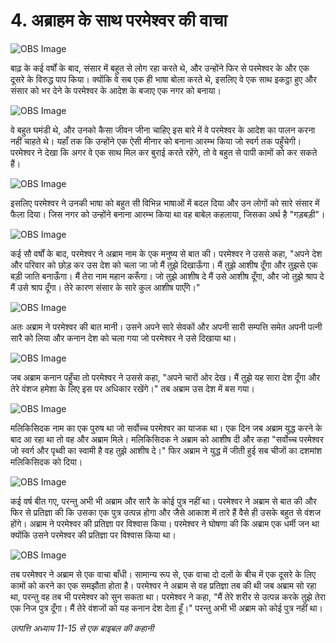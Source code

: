 # 4. अब्राहम के साथ परमेश्वर की वाचा

![OBS Image](https://cdn.door43.org/obs/jpg/360px/obs-en-04-01.jpg)

बाढ़ के कई वर्षों के बाद, संसार में बहुत से लोग रहा करते थे, और उन्होंने फिर से परमेश्वर के और एक दूसरे के विरुद्ध पाप किया। क्योंकि वे सब एक ही भाषा बोला करते थे, इसलिए वे एक साथ इकट्ठा हुए और संसार को भर देने के परमेश्वर के आदेश के बजाए एक नगर को बनाया।

![OBS Image](https://cdn.door43.org/obs/jpg/360px/obs-en-04-02.jpg)

वे बहुत घमंडी थे, और उनको कैसा जीवन जीना चाहिए इस बारे में वे परमेश्वर के आदेश का पालन करना नहीं चाहते थे। यहाँ तक कि उन्होंने एक ऐसी मीनार को बनाना आरम्भ किया जो स्वर्ग तक पहुँचेगी। परमेश्वर ने देखा कि अगर वे एक साथ मिल कर बुराई करते रहेंगे, तो वे बहुत से पापी कामों को कर सकते हैं।

![OBS Image](https://cdn.door43.org/obs/jpg/360px/obs-en-04-03.jpg)

इसलिए परमेश्वर ने उनकी भाषा को बहुत सी विभिन्न भाषाओं में बदल दिया और उन लोगों को सारे संसार में फैला दिया। जिस नगर को उन्होंने बनाना आरम्भ किया था वह बाबेल कहलाया, जिसका अर्थ है "गड़बड़ी"।

![OBS Image](https://cdn.door43.org/obs/jpg/360px/obs-en-04-04.jpg)

कई सौ वर्षों के बाद, परमेश्वर ने अब्राम नाम के एक मनुष्य से बात की। परमेश्वर ने उससे कहा, "अपने देश और परिवार को छोड़ कर उस देश को चला जा जो मैं तुझे दिखाऊँगा। मैं तुझे आशीष दूँगा और तुझसे एक बड़ी जाति बनाऊँगा। मैं तेरा नाम महान करूँगा। जो तुझे आशीष दे मैं उसे आशीष दूँगा, और जो तुझे श्राप दे मैं उसे श्राप दूँगा। तेरे कारण संसार के सारे कुल आशीष पाएँगे।"

![OBS Image](https://cdn.door43.org/obs/jpg/360px/obs-en-04-05.jpg)

अतः अब्राम ने परमेश्वर की बात मानी। उसने अपने सारे सेवकों और अपनी सारी सम्पत्ति समेत अपनी पत्नी सारै को लिया और कनान देश को चला गया जो परमेश्वर ने उसे दिखाया था।

![OBS Image](https://cdn.door43.org/obs/jpg/360px/obs-en-04-06.jpg)

जब अब्राम कनान पहुँचा तो परमेश्वर ने उससे कहा, "अपने चारों ओर देख। मैं तुझे यह सारा देश दूँगा और तेरे वंशज हमेशा के लिए इस पर अधिकार रखेंगे।" तब अब्राम उस देश में बस गया।

![OBS Image](https://cdn.door43.org/obs/jpg/360px/obs-en-04-07.jpg)

मलिकिसिदक नाम का एक पुरुष था जो सर्वोच्च परमेश्वर का याजक था। एक दिन जब अब्राम युद्ध करने के बाद आ रहा था तो वह और अब्राम मिले। मलिकिसिदक ने अब्राम को आशीष दी और कहा "सर्वोच्च परमेश्वर जो स्वर्ग और पृथ्वी का स्वामी है वह तुझे आशीष दे।" फिर अब्राम ने युद्ध में जीती हुई सब चीजों का दशमांश मलिकिसिदक को दिया।

![OBS Image](https://cdn.door43.org/obs/jpg/360px/obs-en-04-08.jpg)

कई वर्ष बीत गए, परन्तु अभी भी अब्राम और सारै के कोई पुत्र नहीं था। परमेश्वर ने अब्राम से बात की और फिर से प्रतिज्ञा की कि उसका एक पुत्र उत्पन्न होगा और जैसे आकाश में तारे हैं वैसे ही उसके बहुत से वंशज होंगे। अब्राम ने परमेश्वर की प्रतिज्ञा पर विश्वास किया। परमेश्वर ने घोषणा की कि अब्राम एक धर्मी जन था क्योंकि उसने परमेश्वर की प्रतिज्ञा पर विश्वास किया था।

![OBS Image](https://cdn.door43.org/obs/jpg/360px/obs-en-04-09.jpg)

तब परमेश्वर ने अब्राम से एक वाचा बाँधी। सामान्य रूप से, एक वाचा दो दलों के बीच में एक दूसरे के लिए कामों को करने का एक समझौता होता है। परमेश्वर ने अब्राम से वह प्रतिज्ञा तब की थी जब अब्राम सो रहा था, परन्तु वह तब भी परमेश्वर को सुन सकता था। परमेश्वर ने कहा, "मैं तेरे शरीर से उत्पन्न करके तुझे तेरा एक निज पुत्र दूँगा। मैं तेरे वंशजों को यह कनान देश देता हूँ।" परन्तु अभी भी अब्राम को कोई पुत्र नहीं था।

_उत्पत्ति अध्याय 11-15 से एक बाइबल की कहानी_
